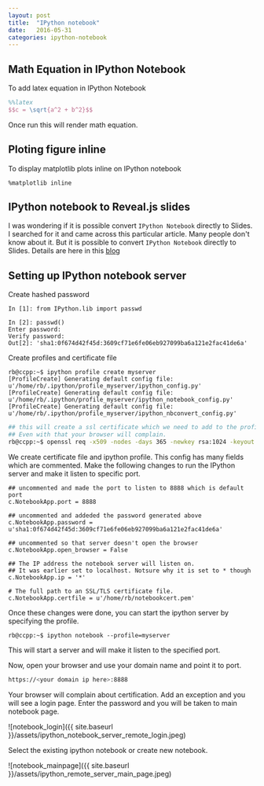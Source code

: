 ```yaml
---
layout: post
title:  "IPython notebook"
date:   2016-05-31
categories: ipython-notebook
---
```


## Math Equation in IPython Notebook

To add latex equation in IPython Notebook  

```latex
%%latex
$$c = \sqrt{a^2 + b^2}$$
```

Once run this will render math equation.




## Ploting figure inline

To display matplotlib plots inline on IPython notebook

```ipython
%matplotlib inline
```



## IPython notebook to Reveal.js slides

I was wondering if it is possible convert `IPython Notebook` 
directly to Slides. I searched for it and came across 
this particular article. Many people don't know about it. 
But it is possible to convert `IPython Notebook` directly to 
Slides. Details are here in this 
[blog](http://www.damian.oquanta.info/posts/make-your-slides-with-ipython.html)


## Setting up IPython notebook server

Create hashed password

```ipython
In [1]: from IPython.lib import passwd

In [2]: passwd()
Enter password: 
Verify password: 
Out[2]: 'sha1:0f674d42f45d:3609cf71e6fe06eb927099ba6a121e2fac41de6a'
```

Create profiles and certificate file

```ipython
rb@ccpp:~$ ipython profile create myserver
[ProfileCreate] Generating default config file: u'/home/rb/.ipython/profile_myserver/ipython_config.py'
[ProfileCreate] Generating default config file: u'/home/rb/.ipython/profile_myserver/ipython_notebook_config.py'
[ProfileCreate] Generating default config file: u'/home/rb/.ipython/profile_myserver/ipython_nbconvert_config.py'
```

```bash
## this will create a ssl certificate which we need to add to the profile.
## Even with that your browser will complain.
rb@ccpp:~$ openssl req -x509 -nodes -days 365 -newkey rsa:1024 -keyout notebookcert.pem -out notebookcert.pem
```
We create certificate file and ipython profile. This config has many fields which are commented.
Make the following changes to run the IPython server and make it listen to specific port.

```ipython
## uncommented and made the port to listen to 8888 which is default port
c.NotebookApp.port = 8888

## uncommented and addeded the password generated above
c.NotebookApp.password = u'sha1:0f674d42f45d:3609cf71e6fe06eb927099ba6a121e2fac41de6a'

## uncommented so that server doesn't open the browser
c.NotebookApp.open_browser = False

## The IP address the notebook server will listen on.
## It was earlier set to localhost. Notsure why it is set to * though                                                                                           
c.NotebookApp.ip = '*'

# The full path to an SSL/TLS certificate file.                                                                                                
c.NotebookApp.certfile = u'/home/rb/notebookcert.pem'
```

Once these changes were done, you can start the ipython server by specifying the profile.

```ipython
rb@ccpp:~$ ipython notebook --profile=myserver
```

This will start a server and will make it listen to the specified port.

Now, open your browser and use your domain name and point it to port.

```bash
https://<your domain ip here>:8888
```

Your browser will complain about certification. Add an exception and you will see a login page.
Enter the password and you will be taken to main notebook page.

![notebook_login]({{ site.baseurl }}/assets/ipython_notebook_server_remote_login.jpeg)

Select the existing ipython notebook or create new notebook.

![notebook_mainpage]({{ site.baseurl }}/assets/ipython_remote_server_main_page.jpeg)